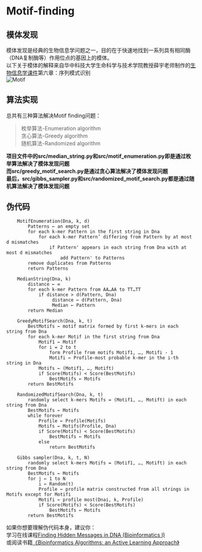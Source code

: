 # Motif-finding
## 模体发现
模体发现是经典的生物信息学问题之一，目的在于快速地找到一系列具有相同酶（DNA复制酶等）作用位点的基因上的模体。   
以下关于模体的解释来自华中科技大学生命科学与技术学院教授薛宇老师制作的[生物信息学课件](http://xue.biocuckoo.org/course.html)第六章：序列模式识别  
![Motif](https://github.com/ChongHui-007/Motif-finding/blob/master/src/motif.png)
## 算法实现
总共有三种算法解决Motif finding问题：
>枚举算法-Enumeration algorithm  
贪心算法-Greedy algorithm  
随机算法-Randomized algorithm    

**项目文件中的src/median_string.py和src/motif_enumeration.py即是通过枚举算法解决了模体发现问题**  
**而src/greedy_motif_search.py是通过贪心算法解决了模体发现问题**  
**最后，src/gibbs_sampler.py和src/randomized_motif_search.py都是通过随机算法解决了模体发现问题**  

## 伪代码
```
    MotifEnumeration(Dna, k, d)
        Patterns ← an empty set
        for each k-mer Pattern in the first string in Dna
            for each k-mer Pattern’ differing from Pattern by at most d mismatches
                if Pattern' appears in each string from Dna with at most d mismatches
                    add Pattern' to Patterns
        remove duplicates from Patterns
        return Patterns
```

```
    MedianString(Dna, k)
        distance ← ∞
        for each k-mer Pattern from AA…AA to TT…TT
            if distance > d(Pattern, Dna)
                 distance ← d(Pattern, Dna)
                 Median ← Pattern
        return Median
```
```
    GreedyMotifSearch(Dna, k, t)
        BestMotifs ← motif matrix formed by first k-mers in each string from Dna
        for each k-mer Motif in the first string from Dna
            Motif1 ← Motif
            for i = 2 to t
                form Profile from motifs Motif1, …, Motifi - 1
                Motifi ← Profile-most probable k-mer in the i-th string in Dna
            Motifs ← (Motif1, …, Motift)
            if Score(Motifs) < Score(BestMotifs)
                BestMotifs ← Motifs
        return BestMotifs
```
```
    RandomizedMotifSearch(Dna, k, t)
        randomly select k-mers Motifs = (Motif1, …, Motift) in each string from Dna
        BestMotifs ← Motifs
        while forever
            Profile ← Profile(Motifs)
            Motifs ← Motifs(Profile, Dna)
            if Score(Motifs) < Score(BestMotifs)
                BestMotifs ← Motifs
            else
                return BestMotifs
```
```
    Gibbs sampler(Dna, k, t, N)
        randomly select k-mers Motifs = (Motif1, …, Motift) in each string from Dna
        BestMotifs ← Motifs
        for j ← 1 to N
            i ← Random(t)
            Profile ← profile matrix constructed from all strings in Motifs except for Motifi
            Motifi ← profile most(Dnai, k, Profile)
            if Score(Motifs) < Score(BestMotifs)
                BestMotifs ← Motifs
        return BestMotifs
```
如果你想要理解伪代码本身，建议你：  
学习在线课程[Finding Hidden Messages in DNA (Bioinformatics I)](https://www.coursera.org/learn/dna-analysis/home/welcome)  
或阅读书籍[《Bioinformatics Algorithms: an Active Learning Approach》](http://bioinformaticsalgorithms.com/index.htm)
